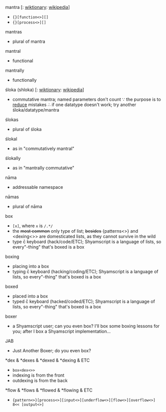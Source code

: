 mantra [: [wiktionary](https://en.wiktionary.org/wiki/mantra#English): [wikipedia](https://en.wikipedia.org/wiki/Mantra)]
* `{}[function<>][]`
* `{}[process<>][]`

mantras
* plural of mantra

mantral
* functional

mantrally
* functionally

śloka (shloka) [: [wiktionary](https://en.wiktionary.org/wiki/shloka#English): [wikipedia](https://en.wikipedia.org/wiki/Shloka)]
* commutative mantra; named parameters don't count ∵ the purpose is to [reduce](https://xkcd.com/1161/) mistakes ∴ if one datatype doesn't work; try another śloka/datatype/mantra

ślokas
* plural of śloka

ślokal
* as in "commutatively mantral"

ślokally 
* as in "mantrally commutative"

nāma
* addressable namespace

nāmas
* plural of nāma

box
* `[x]`, where `x` is `/.*/`
* the ~~most common~~ only type of list; ~~besides~~ {patterns<>} and <dexing<>> are domesticated lists, as they cannot survive in the wild
* type c̄ keyboard (hack/code/ETC); Shyamscript is a language of lists, so every"-thing" that's boxed is a box

boxing
* placing into a box
* typing c̄ keyboard (hacking/coding/ETC); Shyamscript is a language of lists, so every"-thing" that's boxed is a box

boxed
* placed into a box
* typed c̄ keyboard (hacked/coded/ETC); Shyamscript is a language of lists, so every"-thing" that's boxed is a box

boxer
* a Shyamscript user; can you even box? I'll box some boxing lessons for you; after I box a Shyamscript implementation...

JAB
* Just Another Boxer; do you even box?

\*dex & \*dexes & \*dexed & \*dexing & ETC
* `box<dex<>>`
* indexing is from the front
* outdexing is from the back

\*flow & \*flows & \*flowed & \*flowing & ETC
* `{pattern<>}[process<>][input<>][underflow<>][flow<>][overflow<>] 8<< [output<>]`
